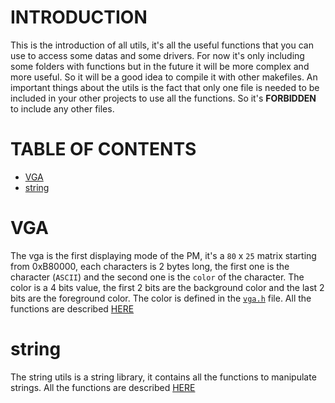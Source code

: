 # INTRODUCTION

This is the introduction of all utils, it's all the useful functions that you can use to access some datas and some drivers.
For now it's only including some folders with functions but in the future it will be more complex and more useful. So it will be a good idea to compile it with other makefiles.
An important things about the utils is the fact that only one file is needed to be included in your other projects to use all the functions. So it's **FORBIDDEN** to include any other files.

# TABLE OF CONTENTS

- [VGA](#vga)
- [string](#string)

# VGA <a name="vga"></a>

The vga is the first displaying mode of the PM, it's a `80` x `25` matrix starting from 0xB80000, each characters is 2 bytes long, the first one is the character (`ASCII`) and the second one is the `color` of the character. The color is a 4 bits value, the first 2 bits are the background color and the last 2 bits are the foreground color. The color is defined in the [`vga.h`](../../../src/utils/VGA/VGA.h) file.
All the functions are described [HERE](VGA.md)

# string <a name="string"></a>

The string utils is a string library, it contains all the functions to manipulate strings. All the functions are described [HERE](string.md)
